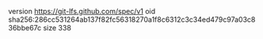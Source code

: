 version https://git-lfs.github.com/spec/v1
oid sha256:286cc531264ab137f82fc56318270a1f8c6312c3c34ed479c97a03c836bbe67c
size 338
